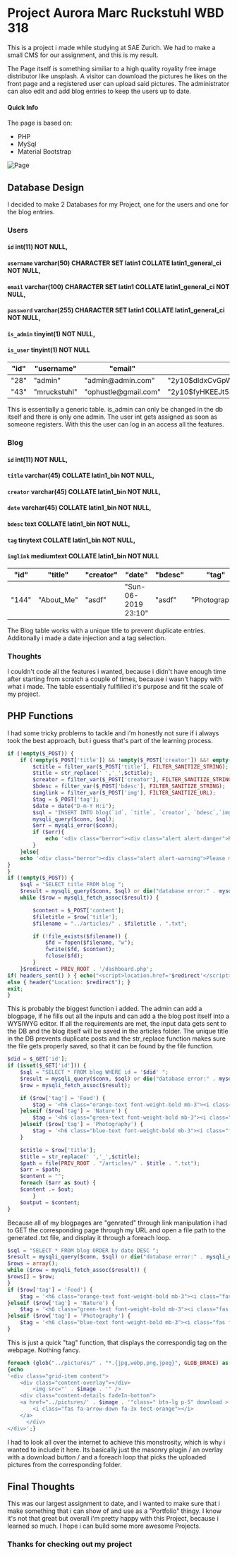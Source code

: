 
# Project Aurora Marc Ruckstuhl WBD 318

 This is a project i made while studying at SAE Zurich. We had to make a small CMS for our assignment, and this is my result.

The Page itself is something similiar to a high quality royality free image distributor like unsplash. A visitor can download the pictures he likes on the front page and a registered user can upload said pictures. The administrator can also edit and add blog entries to keep the users up to date. 

#### Quick Info
The page is based on:
 - PHP 
 - MySql
 - Material Bootstrap
 
![Page](Aurora_demo-min.gif)

## Database Design

 I decided to make 2 Databases for my Project, one for the users and one for the blog entries.

### Users

#### `id` int(11) NOT NULL,

#### `username` varchar(50) CHARACTER SET latin1 COLLATE latin1_general_ci NOT NULL,

#### `email` varchar(100) CHARACTER SET latin1 COLLATE latin1_general_ci NOT NULL,

#### `password` varchar(255) CHARACTER SET latin1 COLLATE latin1_general_ci NOT NULL,

#### `is_admin` tinyint(1) NOT NULL,

#### `is_user` tinyint(1) NOT NULL

| "id" | "username"   | "email"               | "password"                                                       | "is_admin" | "is_user" |
| ---- | ------------ | --------------------- | ---------------------------------------------------------------- | ---------- | --------- |
| "28" | "admin"      | "admin@admin\.com"    | "$2y$10\$dldxCvGpW3iaCL6oaPwuPeWOD06Ps40UhYI8pG7RpJxfza4wEilNO"  | "1"        | "0"       |
| "43" | "mruckstuhl" | "ophustle@gmail\.com" | "$2y$10\$fyHKEEJt5J/f9ctXHAnBqu9/zxxRqydTuKO\.0rtaldG6IcQ81b2Qe" | "0"        | "1"       |

 This is essentially a generic table. is_admin can only be changed in the db itself and there is only one admin. The user int gets assigned as soon as someone registers. With this the user can log in an access all the features.

### Blog

#### `id` int(11) NOT NULL,

#### `title` varchar(45) COLLATE latin1_bin NOT NULL,

#### `creator` varchar(45) COLLATE latin1_bin NOT NULL,

#### `date` varchar(45) COLLATE latin1_bin NOT NULL,

#### `bdesc` text COLLATE latin1_bin NOT NULL,

#### `tag` tinytext COLLATE latin1_bin NOT NULL,

#### `imglink` mediumtext COLLATE latin1_bin NOT NULL

| "id"  | "title"    | "creator" | "date"                | "bdesc" | "tag"         | "imglink"                                                                                         |
| ----- | ---------- | --------- | --------------------- | ------- | ------------- | ------------------------------------------------------------------------------------------------- |
| "144" | "About_Me" | "asdf"    | "Sun\-06\-2019 23:10" | "asdf"  | "Photography" | "https://horizon\-media\.s3\-eu\-west\-1\.amazonaws\.com/s3fs\-public/field/image/ecosystem\.jpg" |

 The Blog table works with a unique title to prevent duplicate entries. Additonally i made a date injection and a tag selection.

### Thoughts

 I couldn't code all the features i wanted, because i didn't have enough time after starting from scratch a couple of times, because i wasn't happy with what i made. The table essentially fullfilled it's purpose and fit the scale of my project.

## PHP Functions

 I had some tricky problems to tackle and i'm honestly not sure if i always took the best approach, but i guess that's part of the learning process. 

```php
if (!empty($_POST)) {
    if (!empty($_POST['title']) && !empty($_POST['creator']) &&! empty($_POST['bdesc']) && !empty($_POST['img']) && !empty($_POST['content'])) {
        $ctitle = filter_var($_POST['title'], FILTER_SANITIZE_STRING);
        $title = str_replace(' ','_',$ctitle);
        $creator = filter_var($_POST['creator'], FILTER_SANITIZE_STRING);
        $bdesc = filter_var($_POST['bdesc'], FILTER_SANITIZE_STRING);
        $imglink = filter_var($_POST['img'], FILTER_SANITIZE_URL);
        $tag = $_POST['tag'];
        $date = date("D-m-Y H:i");
        $sql = "INSERT INTO blog(`id`, `title`, `creator`, `bdesc`,`imglink`,`tag`, `date`) VALUES (NULL, '$title', '$creator','$bdesc','$imglink','$tag','$date')";
        mysqli_query($conn, $sql);
        $err = mysqli_error($conn);
        if ($err){
            echo '<div class="berror"><div class="alert alert-danger">Blog entry with this title already exsists!</div></div>';
        }
    }else{
    echo '<div class="berror"><div class="alert alert-warning">Please make sure to fill out all the fields!</div></div>';
}
}
if (!empty($_POST)) {
    $sql = "SELECT title FROM blog ";
    $result = mysqli_query($conn, $sql) or die("database error:" . mysqli_error($conn));
    while ($row = mysqli_fetch_assoc($result)) {

        $content = $_POST['content'];
        $filetitle = $row['title'];
        $filename = "../articles/" . $filetitle . ".txt";

        if (!file_exists($filename)) {
            $fd = fopen($filename, "w");
            fwrite($fd, $content);
            fclose($fd);
        }
    }$redirect = PRIV_ROOT . '/dashboard.php';
if( headers_sent() ) { echo("<script>location.href='$redirect'</script>"); }
else { header("Location: $redirect"); }
exit;
}
```

 This is probably the biggest function i added. The admin can add a blogpage, if he fills out all the inputs and can add a the blog post itself into a WYSIWYG editor. If all the requirements are met, the input data gets sent to the DB and the blog itself will be saved in the articles folder. The unique title in the DB prevents duplicate posts and the str_replace function makes sure the file gets properly saved, so that it can be found by the file function.

```php
$did = $_GET['id'];
if (isset($_GET['id'])) {
    $sql = "SELECT * FROM blog WHERE id = '$did' ";
    $result = mysqli_query($conn, $sql) or die("database error:" . mysqli_error($conn));
    $row = mysqli_fetch_assoc($result);

    if ($row['tag'] = 'Food') {
        $tag = '<h6 class="orange-text font-weight-bold mb-3"><i class="fas fa-utensils pr-2"></i>Food</h6>';
    }elseif ($row['tag'] = 'Nature') {
        $tag = '<h6 class="green-text font-weight-bold mb-3"><i class="fas fa-tree pr-2"></i>Nature</h6>';
    }elseif ($row['tag'] = 'Photography') {
        $tag = '<h6 class="blue-text font-weight-bold mb-3"><i class="fas fa-camera-retro pr-2"></i></i>Photography</h6>';
    }

    $ctitle = $row['title'];
    $title = str_replace(' ','_',$ctitle);
    $path = file(PRIV_ROOT . "/articles/" . $title . ".txt");
    $arr = $path;
    $content = "";
    foreach ($arr as $out) {
    $content .= $out;
        }
    $output = $content;
}
```

 Because all of my blogpages are "genrated" through link manipulation i had to GET the corresponding page through my URL and open a file path to the generated .txt file, and display it through a foreach loop.

```php
$sql = "SELECT * FROM blog ORDER by date DESC ";
$result = mysqli_query($conn, $sql) or die("database error:" . mysqli_error($conn));
$rows = array();
while ($row = mysqli_fetch_assoc($result)) {
$rows[] = $row;
}
if ($row['tag'] = 'Food') {
    $tag = '<h6 class="orange-text font-weight-bold mb-3"><i class="fas fa-utensils pr-2"></i>Food</h6>';
}elseif ($row['tag'] = 'Nature') {
    $tag = '<h6 class="green-text font-weight-bold mb-3"><i class="fas fa-tree pr-2"></i>Nature</h6>';
}elseif ($row['tag'] = 'Photography') {
    $tag = '<h6 class="blue-text font-weight-bold mb-3"><i class="fas fa-camera-retro pr-2"></i></i>Photography</h6>';
}
```

 This is just a quick "tag" function, that displays the correspondig tag on the webpage. Nothing fancy.

```php
foreach (glob("../pictures/" . "*.{jpg,webp,png,jpeg}", GLOB_BRACE) as $image)
{echo
'<div class="grid-item content">
    <div class="content-overlay"></div>
        <img src="' . $image . '" />
    <div class="content-details fadeIn-bottom">
    <a href="../pictures/' . $image . '"class=" btn-lg p-5" download >
        <i class="fas fa-arrow-down fa-3x tect-orange"></i>
    </a>
      </div>
</div>';}
```

I had to look all over the internet to achieve this monstrosity, which is why i wanted to include it here. Its basically just the masonry plugin / an overlay with a download button / and a foreach loop that picks the uploaded pictures from the corresponding folder.

## Final Thoughts

 This was our largest assignment to date, and i wanted to make sure that i make something that i can show of and use as a "Portfolio" thingy. I know it's not that great but overall i'm pretty happy with this Project, because i learned so much. I hope i can build some more awesome Projects.
 
 ### Thanks for checking out my project

